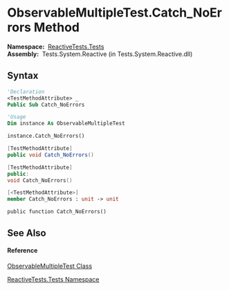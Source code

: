 # ObservableMultipleTest.Catch\_NoErrors Method

**Namespace:**  [ReactiveTests.Tests](ReactiveTests.Tests\ReactiveTests.Tests.md)  
**Assembly:**  Tests.System.Reactive (in Tests.System.Reactive.dll)

## Syntax

```vb
'Declaration
<TestMethodAttribute> _
Public Sub Catch_NoErrors
```

```vb
'Usage
Dim instance As ObservableMultipleTest

instance.Catch_NoErrors()
```

```csharp
[TestMethodAttribute]
public void Catch_NoErrors()
```

```c++
[TestMethodAttribute]
public:
void Catch_NoErrors()
```

```fsharp
[<TestMethodAttribute>]
member Catch_NoErrors : unit -> unit 
```

```jscript
public function Catch_NoErrors()
```

## See Also

#### Reference

[ObservableMultipleTest Class](ObservableMultipleTest\ObservableMultipleTest.md)

[ReactiveTests.Tests Namespace](ReactiveTests.Tests\ReactiveTests.Tests.md)





